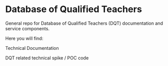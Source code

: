 # Database of Qualified Teachers

General repo for Database of Qualified Teachers (DQT) documentation and service components.

Here you will find:

Technical Documentation

DQT related technical spike / POC code

